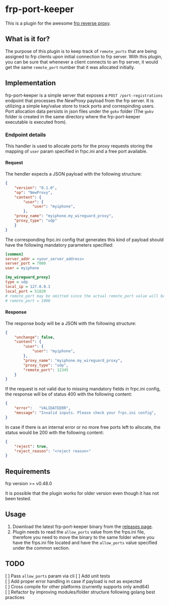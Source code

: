 # frp-port-keeper
This is a plugin for the awesome [frp reverse proxy](https://github.com/fatedier/frp). 

## What is it for?
The purpose of this plugin is to keep track of `remote_ports` that are being assigned
to frp clients upon initial connection to frp server. With this plugin, you can be
sure that whenever a client connects to an frp server, it would get the same `remote_port`
number that it was allocated initially.

## Implementation
frp-port-keeper is a simple server that exposes a `POST /port-registrations` endpoint
that processes the *NewProxy* payload from the frp server. It is utilizing a simple
key/value store to track ports and correspinding users. Port allocation data
persists in json files under the `gokv` folder (The `gokv` folder is created in the
same directory where the frp-port-keeper executable is executed from).

### Endpoint details
This handler is used to allocate ports for the proxy requests storing the mapping of
`user` param specified in frpc.ini and a free port available.

#### Request
The hendler expects a JSON payload with the following structure:
```json
{
	"version": "0.1.0",
	"op": "NewProxy",
	"content": {
		"user": {
			"user": "myiphone",
		},
	"proxy_name": "myiphone.my_wireguard_proxy",
	"proxy_type": "udp"
	}
}
```
The corresponding frpc.ini config that generates this kind of payload should have 
the following mandatory parameters specified:
```ini
[common]
server_addr = <your_server_address>
server_port = 7000
user = myiphone

[my_wireguard_proxy]
type = udp
local_ip = 127.0.0.1
local_port = 51820
# remote_port may be omitted since the actual remote_port value will be assigned by the plugin
# remote_port = 1000
```

#### Response
The response body will be a JSON with the following structure:

```json
{
	"unchange": false,
	"content": {
		"user": {
			"user": "myiphone",
		},
		"proxy_name": "myiphone.my_wireguard_proxy",
		"proxy_type": "udp",
		"remote_port": 12345
	}
}
```

If the request is not valid due to missing mandatory fields in frpc.ini config, the
response will be of status 400 with the following content:
```json
{
	"error":   "VALIDATEERR",
	"message": "Invalid inputs. Please check your frpc.ini config",
}
```

In case if there is an internal error or no more free ports left to allocate,
the status would be 200 with the following content:

```json
{
	"reject": true,
	"reject_reason": "<reject reason>"
}
```

## Requirements

frp version >= v0.48.0

It is possible that the plugin works for older version even though it has not been tested.

## Usage
 1. Download the latest frp-port-keeper binary from the [releases page](https://github.com/librepod/frp-port-keeper/releases).
 2. Plugin needs to read the `allow_ports` value from the frps.ini file,
    therefore you need to move the binary to the same folder where you have the 
    frps.ini file located and have the `allow_ports` value specified under
    the common section.


## TODO
[ ] Pass `allow_ports` param via cli
[ ] Add unit tests  
[ ] Add proper error handling in case if payload is not as expected  
[ ] Cross compile for other platforms (currently supports only amd64)  
[ ] Refactor by improving modules/folder structure following golang best practices  

